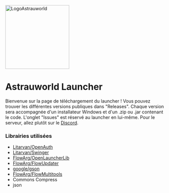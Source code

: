 <img src="https://avatars.githubusercontent.com/u/97165763?v=4" alt="LogoAstrauworld" width="200"></img>
# Astrauworld Launcher
Bienvenue sur la page de téléchargement du launcher !
Vous pouvez trouver les différentes versions publiques dans "Releases".
Chaque version sera accompagnée d'un installateur Windows et d'un .zip ou .jar contenant le code.
L'onglet "Issues" est réservé au launcher en lui-même. Pour le serveur, allez plutôt sur le [Discord](https://discord.gg/JTWPq3Eyne).
### Librairies utilisées
- [Litarvan/OpenAuth](https://github.com/Litarvan/OpenAuth)
- [Litarvan/Swinger](https://github.com/Litarvan/Swinger)
- [FlowArg/OpenLauncherLib](https://github.com/FlowArg/OpenLauncherLib)
- [FlowArg/FlowUpdater](https://github.com/FlowArg/FlowUpdater)
- [google/gson](https://github.com/google/gson)
- [FlowArg/FlowMultitools](https://github.com/FlowArg/FlowMultitools)
- Commons Compress
- json